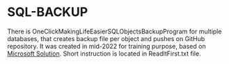 # SQL-BACKUP
There is OneClickMakingLifeEasierSQLObjectsBackupProgram for multiple databases, that creates backup file per object and pushes on GitHub repository. It was created in mid-2022 for training purpose, based on [Microsoft Solution](https://github.com/microsoft/mssql-scripter).
Short instruction is located in ReadItFirst.txt file.
